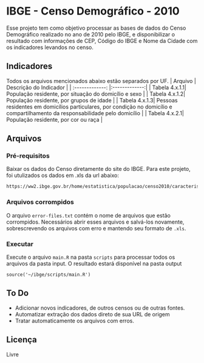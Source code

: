 # IBGE - Censo Demográfico - 2010
Esse projeto tem como objetivo processar as bases de dados do Censo Demográfico realizado no ano de 2010 pelo IBGE, e disponibilizar o resultado com informações de CEP, Código do IBGE e Nome da Cidade com os indicadores levandos no censo.

## Indicadores
Todos os arquivos mencionados abaixo estão separados por UF.
| Arquivo        | Descrição do Indicador |
| :-------------: |:-------------:| 
| Tabela 4.x.1.1| População residente, por situação do domicílio e sexo |
| Tabela 4.x.1.2| População residente, por grupos de idade |
| Tabela 4.x.1.3| Pessoas residentes em domicílios particulares, por condição no domicílio e compartilhamento da responsabilidade pelo domicílio |
| Tabela 4.x.2.1| População residente, por cor ou raça |


## Arquivos 
### Pré-requisitos
Baixar os dados do Censo diretamente do site do IBGE. Para este projeto, foi utulizados os dados em .xls da url abaixo:
```sh
https://ww2.ibge.gov.br/home/estatistica/populacao/censo2010/caracteristicas_da_populacao/caracteristicas_da_populacao_tab_municipios_zip_xls.shtm
```
### Arquivos corrompidos
O arquivo `error-files.txt` contém o nome de arquivos que estão corrompidos. Necessários abrir esses arquivos e salvá-los novamente, sobrescrevendo os arquivos com erro e mantendo seu formato de `.xls`.

### Executar
Execute o arquivo `main.R` na pasta `scripts` para processar todos os arquivos da pasta input. O resultado estará disponível na pasta output

~~~~
source('~/ibge/scripts/main.R')
~~~~

## To Do
 - Adicionar novos indicadores, de outros censos ou de outras fontes.
 - Automatizar extração dos dados direto de sua URL de origem
 - Tratar automaticamente os arquivos com erros.

## Licença
Livre